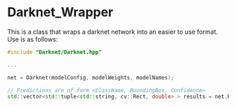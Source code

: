 # Darknet_Wrapper

This is a class that wraps a darknet network into an easier to use format.
Use is as follows:

```C++
#include "Darknet/Darknet.hpp"

...

net = Darknet(modelConfig, modelWeights, modelNames);

// Predictions are of form <ClassName, BoundingBox, Confidence>
std::vector<std::tuple<std::string, cv::Rect, double> > results = net.Predict(image);
```

